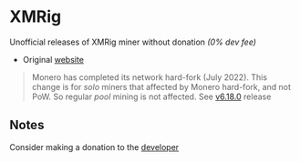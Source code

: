 # XMRig

Unofficial releases of XMRig miner without donation *(0% dev fee)*

- Original [website](https://github.com/xmrig/xmrig)

> Monero has completed its network hard-fork (July 2022). This change is for _solo_ miners that affected by Monero hard-fork, and not PoW. So regular _pool_ mining is not affected. See [v6.18.0](https://github.com/arris42/xmrig/releases/tag/v6.18.0) release

## Notes

Consider making a donation to the [developer](https://github.com/xmrig/xmrig#donations)
